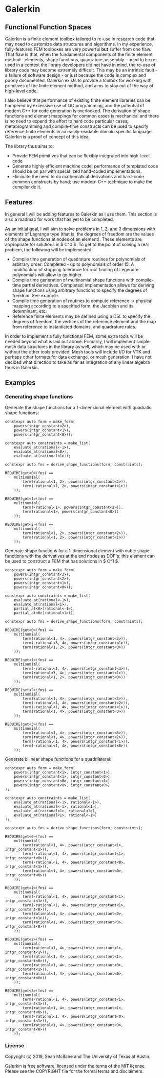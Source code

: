 Galerkin
========
## Functional Function Spaces

Galerkin is a finite element toolbox tailored to re-use in research code that
may need to customize data structures and algorithms. In my experience,
fully-featured FEM toolboxes are very powerful __but__ suffer from one flaw.
That flaw is that, when the fundamental components of the finite element
method - elements, shape functions, quadrature, assembly - need to be re-used
in a context the library developers did not have in mind, the re-use of
library code may become extremely difficult. This may be an intrinsic fault -
a failure of software design - or just because the code is complex and poorly
documented. Galerkin exists to provide a toolbox for working with primitives
of the finite element method, and aims to stay out of the way of high-level
code.

I also believe that performance of existing finite element libraries can be
hampered by excessive use of OO programming, and the potential of modern
C++ for code generation is overlooked. The derivation of shape functions and
element mappings for common cases is mechanical and there is no need to
expend the effort to hard code particular cases; metaprogramming and
compile-time constructs can be used to specify reference finite elements
in an easily-readable domain specific language. Galerkin is a proof of
concept of this idea.

The library thus aims to:

- Provide FEM primitives that can be flexibly integrated into high-level code
- Generate highly efficient machine code; performance of templated code should
be on par with specialized hand-coded implementations.
- Eliminate the need to do mathematical derivations and hard-code common
constructs by hand; use modern C++ technique to make the compiler do it.

## Features
In general I will be adding features to Galerkin as I use them. This section is
also a roadmap for work that has yet to be completed.

As an initial goal, I will aim to solve problems in 1, 2, and 3 dimensions with
elements of Lagrange type (that is, the degrees of freedom are the values of
the shape functions at nodes of an element). These elements are appropriate for
solutions in $ C^0 $. To get to the point of solving a real problem, the
following will be implemented:

- Compile time generation of quadrature routines for polynomials of arbitrary
  order. Completed - up to polynomials of order 15. A modification of stopping
  tolerance for root finding of Legendre polynomials will allow to go higher.
- Compile time generation of multinomial shape functions with compile-time
  partial derivatives. Completed; implementation allows for deriving shape
  functions using arbitrary functions to specify the degrees of freedom. See
  example.
- Compile time generation of routines to compute reference -> physical mapping
  according to a specified form, the Jacobian and its determinant, etc.
- Reference finite elements may be defined using a DSL to specify the degrees
  of freedom, the vertices of the reference element and the map from reference
  to instantiated domains, and quadrature rules.

In order to implement a fully functional FEM, some extra tools will be needed
beyond what is laid out above. Primarily, I will implement simple mesh data
structures in the library as well, which may be used with or without the other
tools provided. Mesh tools will include I/O for VTK and perhaps other formats
for data exchange, or mesh generation. I have not decided what direction to
take as far as integration of any linear algebra tools in Galerkin.

## Examples

### Generating shape functions

Generate the shape functions for a 1-dimensional element with quadratic shape
functions:

    constexpr auto form = make_form(
        powers(intgr_constant<2>),
        powers(intgr_constant<1>),
        powers(intgr_constant<0>));

    constexpr auto constraints = make_list(
        evaluate_at(rational<-1>),
        evaluate_at(rational<0>),
        evaluate_at(rational<1>));
        
    constexpr auto fns = derive_shape_functions(form, constraints);

    REQUIRE(get<0>(fns) ==
        multinomial(
            term(rational<1, 2>, powers(intgr_constant<2>)),
            term(-rational<1, 2>, powers(intgr_constant<1>))
        ));

    REQUIRE(get<1>(fns) ==
        multinomial(
            term(-rational<1>, powers(intgr_constant<2>)),
            term(rational<1>, powers(intgr_constant<0>))
        ));

    REQUIRE(get<2>(fns) ==
        multinomial(
            term(rational<1, 2>, powers(intgr_constant<2>)),
            term(rational<1, 2>, powers(intgr_constant<1>))
        ));

Generate shape functions for a 1-dimensional element with cubic shape
functions with the derivatives at the end nodes as DOF's; this element can be
used to construct a FEM that has solutions in $ C^1 $.

    constexpr auto form = make_form(
        powers(intgr_constant<3>),
        powers(intgr_constant<2>),
        powers(intgr_constant<1>),
        powers(intgr_constant<0>));

    constexpr auto constraints = make_list(
        evaluate_at(rational<-1>),
        evaluate_at(rational<1>),
        partial_at<0>(rational<-1>),
        partial_at<0>(rational<1>));

    constexpr auto fns = derive_shape_functions(form, constraints);

    REQUIRE(get<0>(fns) ==
        multinomial(
            term(rational<1, 4>, powers(intgr_constant<3>)),
            term(-rational<3, 4>, powers(intgr_constant<1>)),
            term(rational<1, 2>, powers(intgr_constant<0>))
        ));

    REQUIRE(get<1>(fns) ==
        multinomial(
            term(-rational<1, 4>, powers(intgr_constant<3>)),
            term(rational<3, 4>, powers(intgr_constant<1>)),
            term(rational<1, 2>, powers(intgr_constant<0>))
        ));

    REQUIRE(get<2>(fns) ==
        multinomial(
            term(rational<1, 4>, powers(intgr_constant<3>)),
            term(-rational<1, 4>, powers(intgr_constant<2>)),
            term(-rational<1, 4>, powers(intgr_constant<1>)),
            term(rational<1, 4>, powers(intgr_constant<0>))
        ));

    REQUIRE(get<3>(fns) ==
        multinomial(
            term(rational<1, 4>, powers(intgr_constant<3>)),
            term(rational<1, 4>, powers(intgr_constant<2>)),
            term(-rational<1, 4>, powers(intgr_constant<1>)),
            term(-rational<1, 4>, powers(intgr_constant<0>))
        ));

Generate bilinear shape functions for a quadrilateral:

    constexpr auto form = make_form(
        powers(intgr_constant<1>, intgr_constant<1>),
        powers(intgr_constant<1>, intgr_constant<0>),
        powers(intgr_constant<0>, intgr_constant<1>),
        powers(intgr_constant<0>, intgr_constant<0>)
    );

    constexpr auto constraints = make_list(
        evaluate_at(rational<-1>, rational<-1>),
        evaluate_at(rational<-1>, rational<1>),
        evaluate_at(rational<1>, rational<1>),
        evaluate_at(rational<1>, rational<-1>)
    );

    constexpr auto fns = derive_shape_functions(form, constraints);

    REQUIRE(get<0>(fns) ==
        multinomial(
            term(rational<1, 4>, powers(intgr_constant<1>, intgr_constant<1>)),
            term(-rational<1, 4>, powers(intgr_constant<1>, intgr_constant<0>)),
            term(-rational<1, 4>, powers(intgr_constant<0>, intgr_constant<1>)),
            term(rational<1, 4>, powers(intgr_constant<0>, intgr_constant<0>))
        ));

    REQUIRE(get<1>(fns) ==
        multinomial(
            term(-rational<1, 4>, powers(intgr_constant<1>, intgr_constant<1>)),
            term(-rational<1, 4>, powers(intgr_constant<1>, intgr_constant<0>)),
            term(rational<1, 4>, powers(intgr_constant<0>, intgr_constant<1>)),
            term(rational<1, 4>, powers(intgr_constant<0>, intgr_constant<0>))
        ));

    REQUIRE(get<2>(fns) ==
        multinomial(
            term(rational<1, 4>, powers(intgr_constant<1>, intgr_constant<1>)),
            term(rational<1, 4>, powers(intgr_constant<1>, intgr_constant<0>)),
            term(rational<1, 4>, powers(intgr_constant<0>, intgr_constant<1>)),
            term(rational<1, 4>, powers(intgr_constant<0>, intgr_constant<0>))
        ));

    REQUIRE(get<3>(fns) ==
        multinomial(
            term(-rational<1, 4>, powers(intgr_constant<1>, intgr_constant<1>)),
            term(rational<1, 4>, powers(intgr_constant<1>, intgr_constant<0>)),
            term(-rational<1, 4>, powers(intgr_constant<0>, intgr_constant<1>)),
            term(rational<1, 4>, powers(intgr_constant<0>, intgr_constant<0>))
        ));

### License
Copyright (c) 2019, Sean McBane and The University of Texas at Austin.

Galerkin is free software, licensed under the terms of the MIT license. Please
see the COPYRIGHT file for the formal terms and disclaimers.
